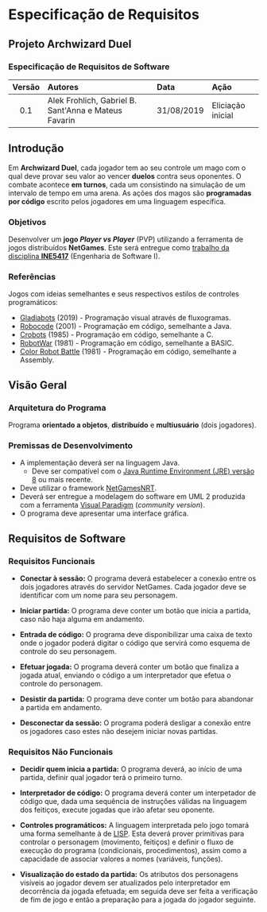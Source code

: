 # Especificação de Requisitos

## Projeto Archwizard Duel

### Especificação de Requisitos de Software

| Versão | Autores | Data | Ação |
| :---: | :--- | :--- | :--- |
| 0.1 | Alek Frohlich, Gabriel B. Sant'Anna e Mateus Favarin | 31/08/2019 | Eliciação inicial

## Introdução

Em **Archwizard Duel**, cada jogador tem ao seu controle um mago com o qual deve provar seu valor ao vencer **duelos** contra seus oponentes.
O combate acontece **em turnos**, cada um consistindo na simulação de um intervalo de tempo em uma arena.
As ações dos magos são **programadas por código** escrito pelos jogadores em uma linguagem específica.

### Objetivos

Desenvolver um **jogo *Player vs Player*** (PVP) utilizando a ferramenta de jogos distribuídos **NetGames**.
Este será entregue como [trabalho da disciplina **INE5417**](https://www.inf.ufsc.br/~ricardo.silva/INE5417e5608/) (Engenharia de Software I).

### Referências

Jogos com ideias semelhantes e seus respectivos estilos de controles programáticos:

- [Gladiabots](https://store.steampowered.com/app/871930/Gladiabots/) (2019) - Programação visual através de fluxogramas.
- [Robocode](http://robowiki.net/wiki/Robocode) (2001) - Programação em código, semelhante a Java.
- [Crobots](http://crobots.deepthought.it/home.php) (1985) - Programação em código, semelhante a C.
- [RobotWar](https://en.wikipedia.org/wiki/RobotWar) (1981) - Programação em código, semelhante a BASIC.
- [Color Robot Battle](https://programminggames.org/Color_Robot_Battle) (1981) - Programação em código, semelhante a Assembly.

## Visão Geral

### Arquitetura do Programa

Programa **orientado a objetos**, **distribuído** e **multiusuário** (dois jogadores).

### Premissas de Desenvolvimento

- A implementação deverá ser na linguagem Java.
  - Deve ser compatível com o [Java Runtime Environment (JRE) versão 8](https://java.com/en/download/) ou mais recente.
- Deve utilizar o framework [NetGamesNRT](http://www.labsoft.ufsc.br/~netgames/NetGamesNRT/).
- Deverá ser entregue a modelagem do software em UML 2 produzida com a ferramenta [Visual Paradigm](https://www.visual-paradigm.com/) (*community version*).
- O programa deve apresentar uma interface gráfica.

## Requisitos de Software

### Requisitos Funcionais

- **Conectar à sessão:**
  O programa deverá estabelecer a conexão entre os dois jogadores através do servidor NetGames.
  Cada jogador deve se identificar com um nome para seu personagem.

- **Iniciar partida:**
  O programa deve conter um botão que inicia a partida, caso não haja alguma em andamento.

- **Entrada de código:**
  O programa deve disponibilizar uma caixa de texto onde o jogador poderá digitar o código que servirá como esquema de controle do seu personagem.

- **Efetuar jogada:**
  O programa deverá conter um botão que finaliza a jogada atual, enviando o código a um interpretador que efetua o controle do personagem.

- **Desistir da partida:**
  O programa deve conter um botão para abandonar a partida em andamento.

- **Desconectar da sessão:**
  O programa poderá desligar a conexão entre os jogadores caso estes não desejem iniciar novas partidas.

### Requisitos Não Funcionais

- **Decidir quem inicia a partida:**
  O programa deverá, ao início de uma partida, definir qual jogador terá o primeiro turno.

- **Interpretador de código:**
  O programa deverá conter um interpetador de código que, dada uma sequência de instruções válidas na linguagem dos feitiços, execute jogadas que irão afetar seu oponente.

- **Controles programáticos:**
  A linguagem interpretada pelo jogo tomará uma forma semelhante à de [LISP](https://en.wikipedia.org/wiki/LISP).
  Esta deverá prover primitivas para controlar o personagem (movimento, feitiços) e definir o fluxo de execução do programa (condicionais, procedimentos), assim como a capacidade de associar valores a nomes (variáveis, funções).

- **Visualização do estado da partida:**
  Os atributos dos personagens visíveis ao jogador devem ser atualizados pelo interpretador em decorrência da jogada efetuada; em seguida deve ser feita a verificação de fim de jogo e então a preparação para a jogada do jogador seguinte.
